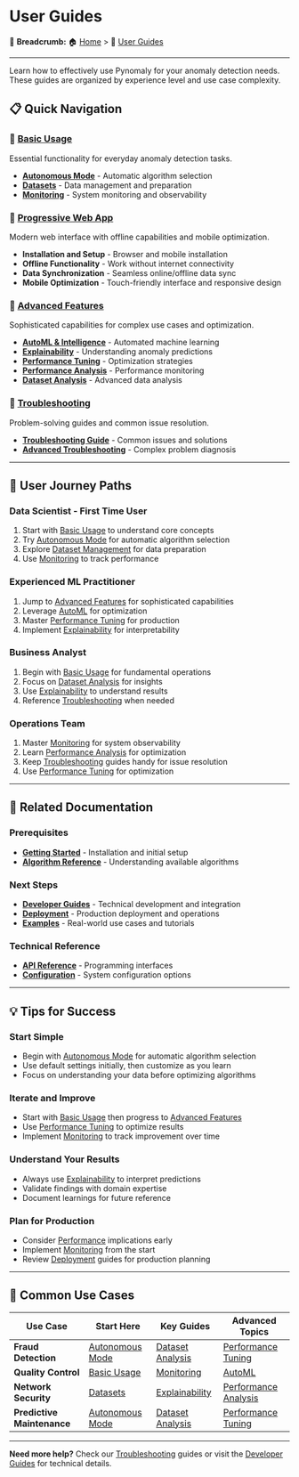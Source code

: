 # User Guides

🍞 **Breadcrumb:** 🏠 [Home](../index.md) > 👤 [User Guides](README.md)

---


Learn how to effectively use Pynomaly for your anomaly detection needs. These guides are organized by experience level and use case complexity.

## 📋 Quick Navigation

### 🏁 **[Basic Usage](basic-usage/)** 
Essential functionality for everyday anomaly detection tasks.
- **[Autonomous Mode](basic-usage/autonomous-mode.md)** - Automatic algorithm selection
- **[Datasets](basic-usage/datasets.md)** - Data management and preparation
- **[Monitoring](basic-usage/monitoring.md)** - System monitoring and observability

### 📱 **[Progressive Web App](progressive-web-app.md)**
Modern web interface with offline capabilities and mobile optimization.
- **Installation and Setup** - Browser and mobile installation
- **Offline Functionality** - Work without internet connectivity
- **Data Synchronization** - Seamless online/offline data sync
- **Mobile Optimization** - Touch-friendly interface and responsive design

### 🚀 **[Advanced Features](advanced-features/)**
Sophisticated capabilities for complex use cases and optimization.
- **[AutoML & Intelligence](advanced-features/automl-and-intelligence.md)** - Automated machine learning
- **[Explainability](advanced-features/explainability.md)** - Understanding anomaly predictions
- **[Performance Tuning](advanced-features/performance-tuning.md)** - Optimization strategies
- **[Performance Analysis](advanced-features/performance.md)** - Performance monitoring
- **[Dataset Analysis](advanced-features/dataset-analysis-guide.md)** - Advanced data analysis

### 🔧 **[Troubleshooting](troubleshooting/)**
Problem-solving guides and common issue resolution.
- **[Troubleshooting Guide](troubleshooting/troubleshooting.md)** - Common issues and solutions
- **[Advanced Troubleshooting](troubleshooting/troubleshooting-guide.md)** - Complex problem diagnosis

---

## 🎯 User Journey Paths

### **Data Scientist - First Time User**
1. Start with [Basic Usage](basic-usage/) to understand core concepts
2. Try [Autonomous Mode](basic-usage/autonomous-mode.md) for automatic algorithm selection
3. Explore [Dataset Management](basic-usage/datasets.md) for data preparation
4. Use [Monitoring](basic-usage/monitoring.md) to track performance

### **Experienced ML Practitioner**
1. Jump to [Advanced Features](advanced-features/) for sophisticated capabilities
2. Leverage [AutoML](advanced-features/automl-and-intelligence.md) for optimization
3. Master [Performance Tuning](advanced-features/performance-tuning.md) for production
4. Implement [Explainability](advanced-features/explainability.md) for interpretability

### **Business Analyst**
1. Begin with [Basic Usage](basic-usage/) for fundamental operations
2. Focus on [Dataset Analysis](advanced-features/dataset-analysis-guide.md) for insights
3. Use [Explainability](advanced-features/explainability.md) to understand results
4. Reference [Troubleshooting](troubleshooting/) when needed

### **Operations Team**
1. Master [Monitoring](basic-usage/monitoring.md) for system observability
2. Learn [Performance Analysis](advanced-features/performance.md) for optimization
3. Keep [Troubleshooting](troubleshooting/) guides handy for issue resolution
4. Use [Performance Tuning](advanced-features/performance-tuning.md) for optimization

---

## 🔗 Related Documentation

### **Prerequisites**
- **[Getting Started](../getting-started/)** - Installation and initial setup
- **[Algorithm Reference](../reference/algorithms/)** - Understanding available algorithms

### **Next Steps**
- **[Developer Guides](../developer-guides/)** - Technical development and integration
- **[Deployment](../deployment/)** - Production deployment and operations
- **[Examples](../examples/)** - Real-world use cases and tutorials

### **Technical Reference**
- **[API Reference](../developer-guides/api-integration/)** - Programming interfaces
- **[Configuration](../reference/configuration/)** - System configuration options

---

## 💡 Tips for Success

### **Start Simple**
- Begin with [Autonomous Mode](basic-usage/autonomous-mode.md) for automatic algorithm selection
- Use default settings initially, then customize as you learn
- Focus on understanding your data before optimizing algorithms

### **Iterate and Improve**
- Start with [Basic Usage](basic-usage/) then progress to [Advanced Features](advanced-features/)
- Use [Performance Tuning](advanced-features/performance-tuning.md) to optimize results
- Implement [Monitoring](basic-usage/monitoring.md) to track improvement over time

### **Understand Your Results**
- Always use [Explainability](advanced-features/explainability.md) to interpret predictions
- Validate findings with domain expertise
- Document learnings for future reference

### **Plan for Production**
- Consider [Performance](advanced-features/performance.md) implications early
- Implement [Monitoring](basic-usage/monitoring.md) from the start
- Review [Deployment](../deployment/) guides for production planning

---

## 🎯 Common Use Cases

| Use Case | Start Here | Key Guides | Advanced Topics |
|----------|------------|------------|-----------------|
| **Fraud Detection** | [Autonomous Mode](basic-usage/autonomous-mode.md) | [Dataset Analysis](advanced-features/dataset-analysis-guide.md) | [Performance Tuning](advanced-features/performance-tuning.md) |
| **Quality Control** | [Basic Usage](basic-usage/) | [Monitoring](basic-usage/monitoring.md) | [AutoML](advanced-features/automl-and-intelligence.md) |
| **Network Security** | [Datasets](basic-usage/datasets.md) | [Explainability](advanced-features/explainability.md) | [Performance Analysis](advanced-features/performance.md) |
| **Predictive Maintenance** | [Autonomous Mode](basic-usage/autonomous-mode.md) | [Dataset Analysis](advanced-features/dataset-analysis-guide.md) | [Performance Tuning](advanced-features/performance-tuning.md) |

---

**Need more help?** Check our [Troubleshooting](troubleshooting/) guides or visit the [Developer Guides](../developer-guides/) for technical details.
